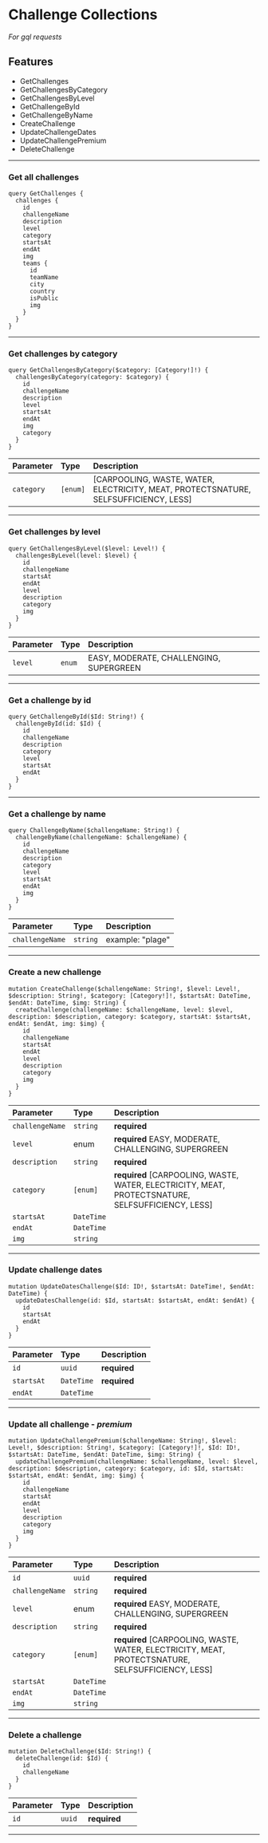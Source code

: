 # Challenge Collections

_For gql requests_

## Features

- GetChallenges
- GetChallengesByCategory
- GetChallengesByLevel
- GetChallengeById
- GetChallengeByName
- CreateChallenge
- UpdateChallengeDates
- UpdateChallengePremium
- DeleteChallenge

---

### Get all challenges

```
query GetChallenges {
  challenges {
    id
    challengeName
    description
    level
    category
    startsAt
    endAt
    img
    teams {
      id
      teamName
      city
      country
      isPublic
      img
    }
  }
}
```

---

### Get challenges by category

```
query GetChallengesByCategory($category: [Category!]!) {
  challengesByCategory(category: $category) {
    id
    challengeName
    description
    level
    startsAt
    endAt
    img
    category
  }
}
```

| Parameter  | Type     | Description                                                                          |
| :--------- | :------- | :----------------------------------------------------------------------------------- |
| `category` | `[enum]` | [CARPOOLING, WASTE, WATER, ELECTRICITY, MEAT, PROTECTSNATURE, SELFSUFFICIENCY, LESS] |

---

### Get challenges by level

```
query GetChallengesByLevel($level: Level!) {
  challengesByLevel(level: $level) {
    id
    challengeName
    startsAt
    endAt
    level
    description
    category
    img
  }
}
```

| Parameter | Type   | Description                             |
| :-------- | :----- | :-------------------------------------- |
| `level`   | `enum` | EASY, MODERATE, CHALLENGING, SUPERGREEN |

---

### Get a challenge by id

```
query GetChallengeById($Id: String!) {
  challengeById(id: $Id) {
    id
    challengeName
    description
    category
    level
    startsAt
    endAt
  }
}
```

---

### Get a challenge by name

```
query ChallengeByName($challengeName: String!) {
  challengeByName(challengeName: $challengeName) {
    id
    challengeName
    description
    category
    level
    startsAt
    endAt
    img
  }
}
```

| Parameter       | Type     | Description      |
| :-------------- | :------- | :--------------- |
| `challengeName` | `string` | example: "plage" |

---

### Create a new challenge

```
mutation CreateChallenge($challengeName: String!, $level: Level!, $description: String!, $category: [Category!]!, $startsAt: DateTime, $endAt: DateTime, $img: String) {
  createChallenge(challengeName: $challengeName, level: $level, description: $description, category: $category, startsAt: $startsAt, endAt: $endAt, img: $img) {
    id
    challengeName
    startsAt
    endAt
    level
    description
    category
    img
  }
}
```

| Parameter       | Type       | Description                                                                                       |
| :-------------- | :--------- | :------------------------------------------------------------------------------------------------ |
| `challengeName` | `string`   | **required**                                                                                      |
| `level`         | enum       | **required** EASY, MODERATE, CHALLENGING, SUPERGREEN                                              |
| `description`   | `string`   | **required**                                                                                      |
| `category`      | `[enum]`   | **required** [CARPOOLING, WASTE, WATER, ELECTRICITY, MEAT, PROTECTSNATURE, SELFSUFFICIENCY, LESS] |
| `startsAt`      | `DateTime` |                                                                                                   |
| `endAt`         | `DateTime` |                                                                                                   |
| `img`           | `string`   |                                                                                                   |

---

### Update challenge dates

```
mutation UpdateDatesChallenge($Id: ID!, $startsAt: DateTime!, $endAt: DateTime) {
  updateDatesChallenge(id: $Id, startsAt: $startsAt, endAt: $endAt) {
    id
    startsAt
    endAt
  }
}
```

| Parameter  | Type       | Description  |
| :--------- | :--------- | :----------- |
| `id`       | `uuid`     | **required** |
| `startsAt` | `DateTime` | **required** |
| `endAt`    | `DateTime` |              |

---

### Update all challenge - _premium_

```
mutation UpdateChallengePremium($challengeName: String!, $level: Level!, $description: String!, $category: [Category!]!, $Id: ID!, $startsAt: DateTime, $endAt: DateTime, $img: String) {
  updateChallengePremium(challengeName: $challengeName, level: $level, description: $description, category: $category, id: $Id, startsAt: $startsAt, endAt: $endAt, img: $img) {
    id
    challengeName
    startsAt
    endAt
    level
    description
    category
    img
  }
}
```

| Parameter       | Type       | Description                                                                                       |
| :-------------- | :--------- | :------------------------------------------------------------------------------------------------ |
| `id`            | `uuid`     | **required**                                                                                      |
| `challengeName` | `string`   | **required**                                                                                      |
| `level`         | enum       | **required** EASY, MODERATE, CHALLENGING, SUPERGREEN                                              |
| `description`   | `string`   | **required**                                                                                      |
| `category`      | `[enum]`   | **required** [CARPOOLING, WASTE, WATER, ELECTRICITY, MEAT, PROTECTSNATURE, SELFSUFFICIENCY, LESS] |
| `startsAt`      | `DateTime` |                                                                                                   |
| `endAt`         | `DateTime` |                                                                                                   |
| `img`           | `string`   |                                                                                                   |

---

### Delete a challenge

```
mutation DeleteChallenge($Id: String!) {
  deleteChallenge(id: $Id) {
    id
    challengeName
  }
}
```

| Parameter | Type   | Description  |
| :-------- | :----- | :----------- |
| `id`      | `uuid` | **required** |

---

